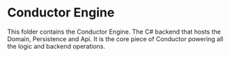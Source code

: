 # Conductor Engine

This folder contains the Conductor Engine. The C# backend that hosts the Domain, Persistence and Api. It is the core 
piece of Conductor powering all the logic and backend operations.